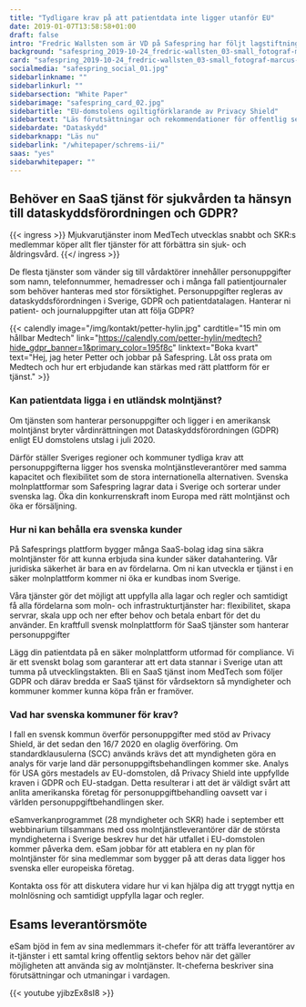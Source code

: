 ```yaml
---
title: "Tydligare krav på att patientdata inte ligger utanför EU"
date: 2019-01-07T13:58:58+01:00
draft: false
intro: "Fredric Wallsten som är VD på Safespring har följt lagstiftningen för personuppgifter under lång tid och beskriver de skärpta kraven på mjukvarubolagen inom MedTech i Sverige."
background: "safespring_2019-10-24_fredric-wallsten_03-small_fotograf-marcus-boberg.jpg"
card: "safespring_2019-10-24_fredric-wallsten_03-small_fotograf-marcus-boberg.jpg"
socialmedia: "safespring_social_01.jpg"
sidebarlinkname: ""
sidebarlinkurl: ""
sidebarsection: "White Paper"
sidebarimage: "safespring_card_02.jpg"
sidebartitle: "EU-domstolens ogiltigförklarande av Privacy Shield"
sidebartext: "Läs förutsättningar och rekommendationer för offentlig sektor och deras leverantörer"
sidebardate: "Dataskydd"
sidebarknapp: "Läs nu"
sidebarlink: "/whitepaper/schrems-ii/"
saas: "yes"
sidebarwhitepaper: ""
---
```


## Behöver en SaaS tjänst för sjukvården ta hänsyn till dataskydds­förordningen och GDPR?

{{< ingress >}}
Mjukvarutjänster inom MedTech utvecklas snabbt och SKR:s medlemmar köper allt fler tjänster för att förbättra sin sjuk- och åldringsvård.
{{</ ingress >}}

De flesta tjänster som vänder sig till vårdaktörer innehåller person­uppgifter som namn, telefonnummer, hemadresser och i många fall patientjournaler som behöver hanteras med stor försiktighet. Personuppgifter regleras av dataskydds­förordningen i Sverige, GDPR och patientdatalagen. Hanterar ni patient- och journaluppgifter utan att följa GDPR?

{{< calendly image="/img/kontakt/petter-hylin.jpg" cardtitle="15 min om hållbar Medtech" link="https://calendly.com/petter-hylin/medtech?hide_gdpr_banner=1&primary_color=195f8c" linktext="Boka kvart" text="Hej, jag heter Petter och jobbar på Safespring. Låt oss prata om Medtech och hur ert erbjudande kan stärkas med rätt plattform för er tjänst." >}}

### Kan patientdata ligga i en utländsk molntjänst?
Om tjänsten som hanterar personuppgifter och ligger i en amerikansk molntjänst bryter vårdinrättningen mot Dataskyddsförordningen (GDPR) enligt EU domstolens utslag i juli 2020.

Därför ställer Sveriges regioner och kommuner tydliga krav att personuppgifterna ligger hos svenska molntjänstleverantörer med samma kapacitet och flexibilitet som de stora internationella alternativen. Svenska molnplattformar som Safespring lagrar data i Sverige och sorterar under svenska lag. Öka din konkurrenskraft inom Europa med rätt molntjänst och öka er försäljning.

### Hur ni kan behålla era svenska kunder
På Safesprings plattform bygger många SaaS-bolag idag sina säkra molntjänster för att kunna erbjuda sina kunder säker datahantering. Vår juridiska säkerhet är bara en av fördelarna. Om ni kan utveckla er tjänst i en säker molnplattform kommer ni öka er kundbas inom Sverige.

Våra tjänster gör det möjligt att uppfylla alla lagar och regler och samtidigt få alla fördelarna som moln- och infrastrukturtjänster har: flexibilitet, skapa servrar, skala upp och ner efter behov och betala enbart för det du använder. En kraftfull svensk molnplattform för SaaS tjänster som hanterar personuppgifter

Lägg din patientdata på en säker molnplattform utformad för compliance. Vi är ett svenskt bolag som garanterar att ert data stannar i Sverige utan att tumma på utvecklingstakten. Bli en SaaS tjänst inom MedTech som följer GDPR och därav bredda er SaaS tjänst för vårdsektorn så myndigheter och kommuner kommer kunna köpa från er framöver.

### Vad har svenska kommuner för krav?
I fall en svensk kommun överför personuppgifter med stöd av Privacy Shield, är det sedan den 16/7 2020 en olaglig överföring. Om standardklausulerna (SCC) används krävs det att myndigheten göra en analys för varje land där personuppgiftsbehandlingen kommer ske. Analys för USA görs mestadels av EU-domstolen, då Privacy Shield inte uppfyllde kraven i GDPR och EU-stadgan. Detta resulterar i att det är väldigt svårt att anlita amerikanska företag för personuppgiftbehandling oavsett var i världen personuppgiftbehandlingen sker.

eSamverkanprogrammet (28 myndigheter och SKR) hade i september ett webbinarium tillsammans med oss molntjänstleverantörer där de största myndigheterna i Sverige beskrev hur det här utfallet i EU-domstolen kommer påverka dem. eSam jobbar för att etablera en ny plan för molntjänster för sina medlemmar som bygger på att deras data ligger hos svenska eller europeiska företag.

Kontakta oss för att diskutera vidare hur vi kan hjälpa dig att tryggt nyttja en molnlösning och samtidigt uppfylla lagar och regler.


## Esams leverantörsmöte
eSam bjöd in fem av sina medlemmars it-chefer för att träffa leverantörer av it-tjänster i ett samtal kring offentlig sektors behov när det gäller möjligheten att använda sig av molntjänster. It-cheferna beskriver sina förutsättningar och utmaningar i vardagen.


{{< youtube yjibzEx8sI8 >}}

